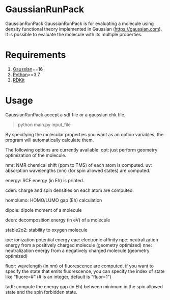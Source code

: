 # GaussianRunPack
GaussianRunPack
GaussianRunPack is for evaluating a molecule using density functional theory implemented in Gaussian (https://gaussian.com).
It is possible to evaluate the molecule with its multiple properties.

# Requirements
1. [Gaussian](https://gaussian.com)==16
2. [Python](https://www.anaconda.com/download/)>=3.7 
3. [RDKit](https://anaconda.org/rdkit/rdkit)

# Usage
GaussianRunPack accept a sdf file or a gaussian chk file.
> python main.py input_file

By specifying the molecular properties you want as an option variables,
the program will automatically calculate them. 

The following options are currently available:
opt:
	just perform geometry optimization of the molecule.

nmr:
	NMR chemical shift (ppm to TMS) of each atom is computed.
uv:
	absorption wavelengths (nm)  (for spin allowed states) are computed.

energy: 
	SCF energy (in Eh) is printed.

cden:
	charge and spin densities on each atom are computed.

homolumo:
	HOMO/LUMO gap (Eh) calculation

dipole:
	dipole moment of a molecule

deen:
	decomposition energy (in eV) of a molecule

stable2o2:
	stability to oxygen molecule

ipe:
	ionization potential energy
eae:
	electronic affinity 
npe:
	neutralization energy from a positively charged molecule (geometry optimized)
nne:
	neutralization energy from a negatively charged molecule (geometry optimized)

fluor:
	wavelength (in nm) of fluorescence are computed. 
	if you want to specify the state that emits fluorescence, you can specify the index of state like
	“fluore=#” (# is an integer, default is “fluor=1”)

tadf:
	compute the energy gap (in Eh) between minimum in the spin allowed state 
	and the spin forbidden state.
